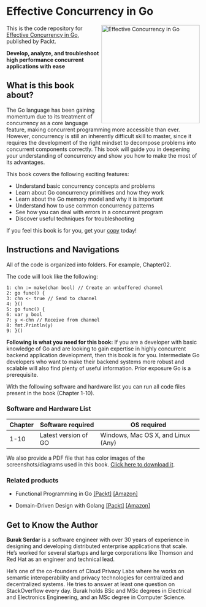 # Effective Concurrency in Go

<a href="https://www.amazon.com/dp/1804619078"><img src="https://m.media-amazon.com/images/I/41EwupchvML._SX260_.jpg" alt="Effective Concurrency in Go" height="256px" align="right"></a>

This is the code repository for [Effective Concurrency in Go](https://www.amazon.com/dp/1804619078), published by Packt.

**Develop, analyze, and troubleshoot high performance concurrent applications with ease**

## What is this book about?
The Go language has been gaining momentum due to its treatment of concurrency as a core language feature, making concurrent programming more accessible than ever. However, concurrency is still an inherently difficult skill to master, since it requires the development of the right mindset to decompose problems into concurrent components correctly. This book will guide you in deepening your understanding of concurrency and show you how to make the most of its advantages.

This book covers the following exciting features:
* Understand basic concurrency concepts and problems
* Learn about Go concurrency primitives and how they work
* Learn about the Go memory model and why it is important
* Understand how to use common concurrency patterns
* See how you can deal with errors in a concurrent program
* Discover useful techniques for troubleshooting

If you feel this book is for you, get your [copy](https://www.amazon.com/dp/1804619078) today!

<!--- <a href="https://www.packtpub.com/?utm_source=github&utm_medium=banner&utm_campaign=GitHubBanner"><img src="https://raw.githubusercontent.com/PacktPublishing/GitHub/master/GitHub.png" alt="https://www.packtpub.com/" border="5" /></a> --->

## Instructions and Navigations
All of the code is organized into folders. For example, Chapter02.

The code will look like the following:
```
1: chn := make(chan bool) // Create an unbuffered channel 
2: go func() { 
3: chn <- true // Send to channel 
4: }() 
5: go func() { 
6: var y bool 
7: y <-chn // Receive from channel 
8: fmt.Println(y) 
9: }() 
```

**Following is what you need for this book:**
If you are a developer with basic knowledge of Go and are looking to gain expertise in highly concurrent backend application development, then this book is for you. Intermediate Go developers who want to make their backend systems more robust and scalable will also find plenty of useful information. Prior exposure Go is a prerequisite.

With the following software and hardware list you can run all code files present in the book (Chapter 1-10).
### Software and Hardware List
| Chapter | Software required | OS required |
| -------- | ------------------------------------ | ----------------------------------- |
| 1-10 | Latest version of GO | Windows, Mac OS X, and Linux (Any) |


We also provide a PDF file that has color images of the screenshots/diagrams used in this book. [Click here to download it](https://packt.link/3rxJ9).

### Related products
*  Functional Programming in Go [[Packt]](https://www.packtpub.com/product/functional-programming-in-go/9781801811163?utm_source=github&utm_medium=repository&utm_campaign=9781801811163) [[Amazon]](https://www.amazon.com/dp/1801811164)

* Domain-Driven Design with Golang [[Packt]](https://www.packtpub.com/product/domain-driven-design-with-golang/9781804613450?utm_source=github&utm_medium=repository&utm_campaign=9781804613450) [[Amazon]](https://www.amazon.com/dp/1804613452)


## Get to Know the Author
**Burak Serdar**
is a software engineer with over 30 years of experience in designing and developing distributed enterprise applications that scale. He’s worked for several startups and large corporations like Thomson and Red Hat as an engineer and technical lead.

He’s one of the co-founders of Cloud Privacy Labs where he works on semantic interoperability and privacy technologies for centralized and decentralized systems. He tries to answer at least one question on StackOverflow every day. Burak holds BSc and MSc degrees in Electrical and Electronics Engineering, and an MSc degree in Computer Science.
